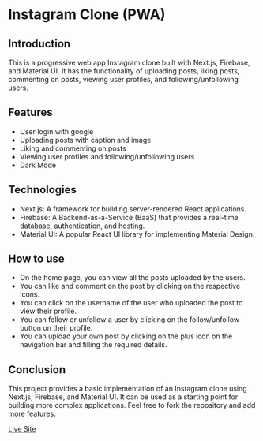 # Instagram Clone (PWA)


## Introduction

This is a progressive web app Instagram clone built with Next.js, Firebase, and Material UI. It has the functionality of uploading posts, liking posts, commenting on posts, viewing user profiles, and following/unfollowing users.




## Features

- User  login with google
- Uploading posts with caption and image
- Liking and commenting on posts
- Viewing user profiles and following/unfollowing users
- Dark Mode

## Technologies

- Next.js: A framework for building server-rendered React applications.
- Firebase: A Backend-as-a-Service (BaaS) that provides a real-time database, authentication, and hosting.
- Material UI: A popular React UI library for implementing Material Design.

## How to use

- On the home page, you can view all the posts uploaded by the users.
- You can like and comment on the post by clicking on the respective icons.
- You can click on the username of the user who uploaded the post to view their profile.
- You can follow or unfollow a user by clicking on the follow/unfollow button on their profile.
- You can upload your own post by clicking on the plus icon on the navigation bar and filling the required details.

## Conclusion

This project provides a basic implementation of an Instagram clone using Next.js, Firebase, and Material UI. It can be used as a starting point for building more complex applications. Feel free to fork the repository and add more features.

[Live Site](https://instagram-clone-firebase.vercel.app/login)
